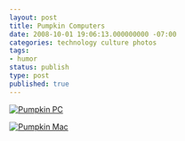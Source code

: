 ```yaml
---
layout: post
title: Pumpkin Computers
date: 2008-10-01 19:06:13.000000000 -07:00
categories: technology culture photos
tags:
- humor
status: publish
type: post
published: true
---
```

[![Pumpkin PC](http://i2.wp.com/cdn.makezine.com/uploads/2005/10/hpim0163.jpg)](http://makezine.com/2006/10/22/pumpkin-computers/)

[![Pumpkin Mac](http://i0.wp.com/cdn.makezine.com/uploads/2006/10/pic19.jpg)](http://makezine.com/2006/10/22/pumpkin-computers/)
